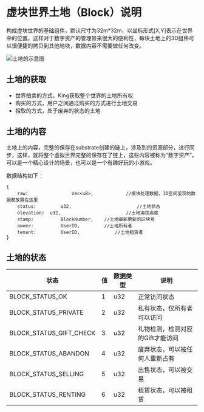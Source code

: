 # 虚块世界土地（Block）说明

构成虚块世界的基础组件，默认尺寸为32m*32m，以坐标形式[X,Y]表示在世界中的位置。这样对于数字资产的管理带来很大的便利性，每块土地上的3D组件可以很便捷的拷贝到其他地块，数据内容不需要做任何改变。

![土地的示意图]()



## 土地的获取

* 世界拍卖的方式，King获取整个世界的土地所有权
* 购买的方式，用户之间通过购买的方式进行土地交易
* 拾取的方式，处于废弃的状态的土地



## 土地的内容

土地上的内容，完整的保存在substrate创建的链上，涉及到的资源部分，进行同步，这样，就将整个虚拟世界完整的保存在了链上，这些内容被称为“数字资产”，可以是一个精心设计的场景，也可以是一个有趣好玩的小游戏。

数据结构如下：

```
{
	raw: 				Vec<u8>,   			//模块处理数据，3D空间呈现的数据都放置在这里
	status: 		u32,						//土地状态
	elevation: 	u32, 						//土地海拔高度
	stamp: 			BlockNumber,    //土地最新更新的区块号
	owner: 			UserID,       	//土地所有者
	tenant: 		UserID,     	 	//土地租赁者
}
```



## 土地的状态

| 状态                    | 值   | 数据类型 | 说明                             |
| ----------------------- | ---- | -------- | -------------------------------- |
| BLOCK_STATUS_OK         | 1    | u32      | 正常访问状态                     |
| BLOCK_STATUS_PRIVATE    | 2    | u32      | 私有状态，仅所有者可以访问       |
| BLOCK_STATUS_GIFT_CHECK | 3    | u32      | 礼物检测，检测对应的Gift才能访问 |
| BLOCK_STATUS_ABANDON    | 4    | u32      | 废弃状态，可以被任何人重新占有   |
| BLOCK_STATUS_SELLING    | 5    | u32      | 出售状态，可以被交易             |
| BLOCK_STATUS_RENTING    | 6    | u32      | 租赁状态，可以被租赁             |

